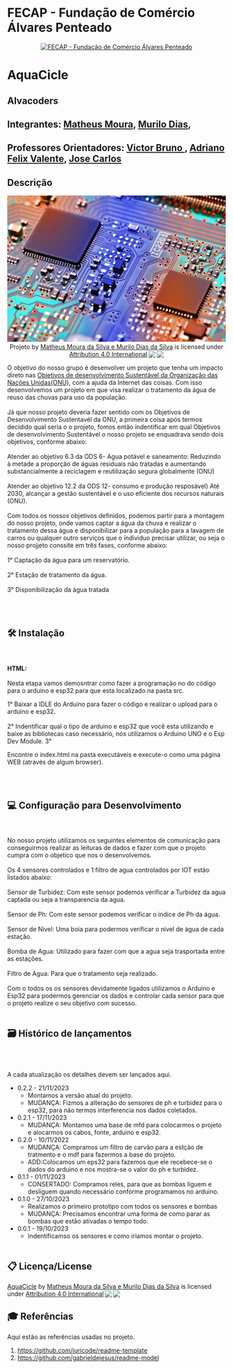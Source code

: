 # FECAP - Fundação de Comércio Álvares Penteado

<p align="center">
<a href= "https://www.fecap.br/"><img src="https://encrypted-tbn0.gstatic.com/images?q=tbn:ANd9GcRhZPrRa89Kma0ZZogxm0pi-tCn_TLKeHGVxywp-LXAFGR3B1DPouAJYHgKZGV0XTEf4AE&usqp=CAU" alt="FECAP - Fundação de Comércio Álvares Penteado" border="0"></a>
</p>

# AquaCicle

## Alvacoders

## Integrantes: <a href="https://www.linkedin.com/in/matheus-moura-77b7a213a/">Matheus Moura</a>, <a href="https://www.linkedin.com/in/murilo-dias-da-silva-9265292a1?utm_source=share&utm_campaign=share_via&utm_content=profile&utm_medium=android_app">Murilo Dias</a>, 

## Professores Orientadores: <a href="https://www.linkedin.com/in/victorbarq/"> Victor Bruno </a>, <a href="https://www.linkedin.com/in/victorbarq/">Adriano Felix Valente</a>, <a href="https://www.linkedin.com/in/victorbarq/"> Jose Carlos </a> 


## Descrição

<p align="center">
<img src="imagens/capa.jpg" alt="NOME DO JOGO" border="0">
  Projeto by <a rel="cc:attributionURL dct:creator" property="cc:attributionName" href="https://github.com/2023-2-NADS1/Grupo6/tree/main">Matheus Moura da Silva e Murilo Dias da Silva</a> is licensed under <a href="http://creativecommons.org/licenses/by/4.0/?ref=chooser-v1" target="_blank" rel="license noopener noreferrer" style="display:inline-block;">Attribution 4.0 International<img style="height:22px!important;margin-left:3px;vertical-align:text-bottom;" src="https://mirrors.creativecommons.org/presskit/icons/cc.svg?ref=chooser-v1"><img style="height:22px!important;margin-left:3px;vertical-align:text-bottom;" src="https://mirrors.creativecommons.org/presskit/icons/by.svg?ref=chooser-v1"></a></p>
</p>


O objetivo do nosso grupo é desenvolver um projeto que tenha um impacto direto nas <a href="https://brasil.un.org/pt-br/sdgs">Objetivos de desenvolvimento Sustentável da Organização das Nações Unidas(ONU)<a/>, com a ajuda da Internet das coisas.
Com isso desenvolvemos um projeto em que visa realizar o tratamento da água de reuso das chuvas para uso da população.
<br><br>
Já que nosso projeto deveria fazer sentido com os Objetivos de Desenvolvimento Sustentavél da ONU, a primeira coisa após termos decidido qual seria o o projeto, fomos então indentificar em qual Objetivos de desenvolvimento Sustentável o nosso projeto se enquadrava sendo dois objetivos, conforme abaixo:
<br><br>
Atender ao objetivo 6.3 da ODS 6- Agua potável e saneamento: Reduzindo à metade a proporção de águas residuais não tratadas e aumentando substancialmente a reciclagem e reutilização segura globalmente (ONU)
<br><br>
Atender ao objetivo 12.2 da ODS 12- consumo e produção resposável)  Até 2030, alcançar a gestão sustentável e o uso eficiente dos recursos naturais (ONU).
<br><br>
Com todos os nossos objetivos definidos, podemos partir para a montagem do nosso projeto, onde vamos captar a água da chuva e realizar o tratamento dessa água e disponibilizar para a população para a lavagem de carros ou qualquer outro serviços que o individuo precisar utilizar, ou seja o nosso projjeto conssite em três fases, conforme abaixo:
<br><br>
1° Captação da água para um reservatório.
<br><br>
2° Estação de tratamento da água.
<br><br>
3° Disponibilização da água tratada

<br><br>

## 🛠 Instalação

<br><br>
<b>HTML:</b>
<br><br>
Nesta etapa vamos demosntrar como fazer a programação no do código para o arduino e esp32 para que esta localizado na pasta src.

1° Baixar a IDLE do Arduino para fazer o código e realizar o upload para o arduino e esp32.
<br><br>
2° Indentificar qual o tipo de arduino e esp32 que você esta utilizando e baixe as bibliotecas caso necessário, nós utilizamos o Arduino UNO e o Esp Dev Module.
3° 

Encontre o index.html na pasta executáveis e execute-o como uma página WEB (através de algum browser).

<br><br>
## 💻 Configuração para Desenvolvimento
<br><br>
No nosso projeto utilizamos os seguintes elementos de comunicação para conseguirmos realizar as leituras de dados e fazer com que o projeto cumpra com o objetico que nos o desenvolvemos.
<br><br>
Os 4 sensores controlados e 1 filtro de agua controlados por IOT estão listados abaixo:
<br><br>
Sensor de Turbidez: Com este sensor podemos verificar a Turbidez da agua captada ou seja a transparencia da agua.
<br><br>
Sensor de Ph: Com este sensor podemos verificar o indice de Ph da água.
<br><br>
Sensor de Nivel: Uma boia para podermos verificar o nivel de água de cada estação.
<br><br>
Bomba de Agua: Utilizado para fazer com que a agua seja trasportada entre as estações.
<br><br>
Filtro de Agua: Para que o tratamento seja realizado.
<br><br>
Com o todos os os sensores devidamente ligados utilizamos o Arduino e Esp32 para podermos gerenciar os dados e controlar cada sensor para que o projeto realize o seu objetivo com sucesso. 
<br><br>

## 🗃 Histórico de lançamentos
<br><br>

A cada atualização os detalhes devem ser lançados aqui.

* 0.2.2 - 21/11/2023
    * Montamos a versão atual do projeto.
    * MUDANÇA: Fizmos a alteração do sensores de ph e turbidez para o esp32, para não termos interferencia nos dados coletados.
* 0.2.1 - 17/11/2023
    * MUDANÇA: Montamos uma base de mfd para colocarmos o projeto e alocarmos os cabos, fonte, arduino e esp32.
* 0.2.0 - 10/11/2022
    * MUDANÇA: Compramos um filtro de carvão para a estção de tratmento e o mdf para fazermos a base do projeto.
    * ADD:Colocamos um eps32 para fazemos que ele recebece-se o dados do arduino e nos mostra-se o valor do  ph e turbidez.
* 0.1.1 - 01/11/2023
    * CONSERTADO: Compramos reles, para que as bombas liguem e desliguem quando necessário conforme programamos no arduino.
* 0.1.0 - 27/10/2023
    * Realizamos o primeiro prototipo com todos os sensores e bombas
    * MUDANÇA: Precisamos encontrar uma forma de como parar as bombas que estão ativadas o tempo todo.
* 0.0.1 - 19/10/2023
    * Indentificamso os sensores e como iriamos montar o projeto.
<br><br>
## 📋 Licença/License

<p xmlns:cc="http://creativecommons.org/ns#" xmlns:dct="http://purl.org/dc/terms/"><a property="dct:title" rel="cc:attributionURL" href="https://github.com/2023-2-NADS1/Grupo6/tree/main">AquaCicle</a> by <a rel="cc:attributionURL dct:creator" property="cc:attributionName" href="https://github.com/2023-2-NADS1/Grupo6/tree/main">Matheus Moura da Silva e Murilo Dias da Silva</a> is licensed under <a href="http://creativecommons.org/licenses/by/4.0/?ref=chooser-v1" target="_blank" rel="license noopener noreferrer" style="display:inline-block;">Attribution 4.0 International<img style="height:22px!important;margin-left:3px;vertical-align:text-bottom;" src="https://mirrors.creativecommons.org/presskit/icons/cc.svg?ref=chooser-v1"><img style="height:22px!important;margin-left:3px;vertical-align:text-bottom;" src="https://mirrors.creativecommons.org/presskit/icons/by.svg?ref=chooser-v1"></a></p> 

## 🎓 Referências

Aqui estão as referências usadas no projeto.

1. [<https://github.com/iuricode/readme-template>](https://www.youtube.com/watch?v=1gSO4jCAuIk)
2. [<https://github.com/gabrieldejesus/readme-model>](https://repositorio.uniceub.br/jspui/bitstream/235/5934/1/21063094.pdf)
